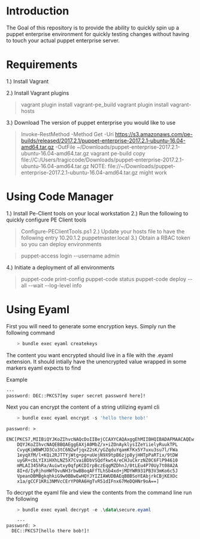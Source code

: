 # Introduction
The Goal of this repository is to provide the ability to quickly spin up a puppet enterprise environment for quickly testing changes without having to touch your actual puppet enterprise server.


# Requirements
1.) Install Vagrant

2.) Install Vagrant plugins
> vagrant plugin install vagrant-pe_build
> vagrant plugin install vagrant-hosts

3.) Download The version of puppet enterprise you would like to use
> Invoke-RestMethod -Method Get -Uri https://s3.amazonaws.com/pe-builds/released/2017.2.1/puppet-enterprise-2017.2.1-ubuntu-16.04-amd64.tar.gz -OutFile ~/Downloads/puppet-enterprise-2017.2.1-ubuntu-16.04-amd64.tar.gz
> vagrant pe-build copy file://C:/Users/tragiccode/Downloads/puppet-enterprise-2017.2.1-ubuntu-16.04-amd64.tar.gz
NOTE: file://~/Downloads/puppet-enterprise-2017.2.1-ubuntu-16.04-amd64.tar.gz might work


# Using Code Manager
1.) Install Pe-Client tools on your local workstation
2.) Run the following to quickly configure PE Client tools
> Configure-PEClientTools.ps1
2.) Update your hosts file to have the following entry
10.20.1.2     puppetmaster.local
3.) Obtain a RBAC token so you can deploy environments

> puppet-access login --username admin

4.) Initiate a deployment of all environments

> puppet-code print-config
> puppet-code status
> puppet-code deploy --all --wait --log-level info


# Using Eyaml
First you will need to generate some encryption keys.  Simply run the following command

```powershell
    > bundle exec eyaml createkeys
```


The content you want encrypted should live in a file with the .eyaml extension.  It should intially have the unencrypted value wrapped in some markers eyaml expects to find

Example
```
---
password: DEC::PKCS7[my super secret password here]!
```

Next you can encrypt the content of a string utilizing eyaml cli
```powershell
    > bundle exec eyaml encrypt -s 'hello there bob!'
```

```data/secure.eyaml
password: >
    ENC[PKCS7,MIIBiQYJKoZIhvcNAQcDoIIBejCCAXYCAQAxggEhMIIBHQIBADAFMAACAQEw
    DQYJKoZIhvcNAQEBBQAEggEAXjA0MbZ/x+iZOnAyklysIZeYiielyRuukTPL
    CvyqKiWBWMJD3Cu3tC6N2wfjqxZ2sK/yGZqduYqamKfKx5Y7uxu3su7l/FWa
    1eyqXfM/l+KQi2RJTTYjWtg+pg+uUejN9X9tpB6zjp8yjHHTpPaRTix/9tDW
    uyGR+cbLYIXiHXhLNZ5X7CvaiBDbVSQdfkwt4/eCHJuCkrzNZ0C6FlP94610
    mMLAI345hRa/Auiwtxy0qfpKCDIrpBczEqgMZDhnJ/0tLEu4P70Uy7t08A2A
    8I+d/IyRjhoHWfOvuNH3rbwBBoqAFfTLhSb4xd+jMDYWR931PB3V3mKo6c5J
    VpeanDBMBgkqhkiG9w0BBwEwHQYJYIZIAWUDBAEqBBBSoYEAbjrkCBjKEXOc
    x1a/gCCF1KRi3NMVcCErYP0RA6HgTvR51dIFnx67MeDQHNr9oA==]
```

To decrypt the eyaml file and view the contents from the command line run the following
```powershell
    > bundle exec eyaml decrypt -e .\data\secure.eyaml
```

```decrypted output
    ---
password: >
  DEC::PKCS7[hello there bob!]!
```